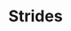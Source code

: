 ---
title: "Strides"

categories: ['']

tags: ['Strides']

arabic: ['خطوات']

publishers: ['معجم مصطلحات التعلم الآلي والتعلم العميق وعلم البيانات']

types: "word"

slug: ""
---